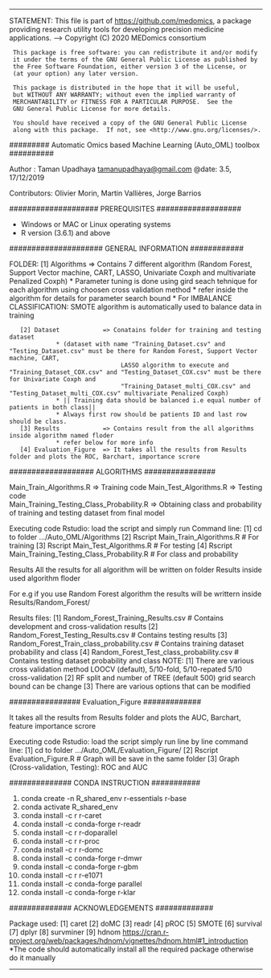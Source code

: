 --------------------------------------------------------------------------
 STATEMENT:
 This file is part of <https://github.com/medomics>, a package providing 
 research utility tools for developing precision medicine applications.
 --> Copyright (C) 2020  MEDomics consortium

     This package is free software: you can redistribute it and/or modify
     it under the terms of the GNU General Public License as published by
     the Free Software Foundation, either version 3 of the License, or
     (at your option) any later version.

     This package is distributed in the hope that it will be useful,
     but WITHOUT ANY WARRANTY; without even the implied warranty of
     MERCHANTABILITY or FITNESS FOR A PARTICULAR PURPOSE.  See the
     GNU General Public License for more details.
 
     You should have received a copy of the GNU General Public License
     along with this package.  If not, see <http://www.gnu.org/licenses/>.


######### Automatic Omics based Machine Learning (Auto_OML) toolbox ##########

Author   : Taman Upadhaya <tamanupadhaya@gmail.com>
@date: 3.5, 17/12/2019

Contributors: Olivier Morin, Martin Vallières, Jorge Barrios


#################### PREREQUISITES ###################

* Windows or MAC or Linux operating systems
* R version (3.6.1) and above

##################### GENERAL INFORMATION ############

FOLDER:
       [1] Algorithms         => Contains 7 different algorithm (Random Forest, Support Vector machine, CART, LASSO, Univariate Coxph and multivariate Penalized Coxph)
                                 * Parameter tuning is done using gird seach tehnique for each algorithm using choosen cross validation method
				 * refer inside the algorithm for details for parameter search bound
                                 * For IMBALANCE CLASSIFICATION: SMOTE algorithm is automatically used to balance data in training 
 
       [2] Dataset            => Conatains folder for training and testing dataset 
				 * (dataset with name "Training_Dataset.csv" and "Testing_Dataset.csv" must be there for Random Forest, Support Vector machine, CART, 
                                   LASSO algorithm to execute and "Training_Dataset_COX.csv" and "Testing_Dataset_COX.csv" must be there for Univariate Coxph and 
                                   "Training_Dataset_multi_COX.csv" and "Testing_Dataset_multi_COX.csv" multivariate Penalized Coxph)
				 * || Training data should be balanced i.e equal number of patients in both class||
				 * Always first row should be patients ID and last row should be class.
       [3] Results            => Contains result from the all algorithms inside algorithm named floder
				 * refer below for more info
       [4] Evaluation_Figure  => It takes all the results from Results folder and plots the ROC, Barchart, importance scrore


################### ALGORITHMS ################

Main_Train_Algorithms.R                    => Training code 
Main_Test_Algorithms.R                     => Testing code  
Main_Training_Testing_Class_Probability.R  => Obtaining class and probability of training and testing dataset from final model 

Executing code
Rstudio: load the script and simply run
Command line: [1] cd to folder .../Auto_OML/Algorithms
	      [2] Rscript Main_Train_Algorithms.R                    # For training
	      [3] Rscript Main_Test_Algorithms.R                     # For testing
	      [4] Rscript Main_Training_Testing_Class_Probability.R  # For class and probability


Results
All the results for all algorithm will be written on folder Results inside used algorithm floder

For e.g if you use Random Forest algorithm the results will be writtern inside Results/Random_Forest/

Results files: [1] Random_Forest_Training_Results.csv        # Contains development and cross-validation results
	       [2] Random_Forest_Testing_Results.csv         # Contains testing results
               [3] Random_Forest_Train_class_probability.csv # Contains training dataset probability and class
	       [4] Random_Forest_Test_class_probability.csv  # Contains testing dataset probability and class
NOTE:
     [1] There are various cross validation method
         LOOCV (default), 5/10-fold, 5/10-repated 5/10 cross-validation
     [2] RF split and number of TREE (default 500) grid search bound can be change
     [3] There are various options that can be modified

################ Evaluation_Figure #############

It takes all the results from Results folder and plots the AUC, Barchart, feature importance scrore

Executing code
Rstudio: load the script simply run line by line
command line: [1] cd to folder .../Auto_OML/Evaluation_Figure/
              [2] Rscript Evaluation_Figure.R # Graph will be save in the same folder
              [3] Graph (Cross-validation, Testing): ROC and AUC 


############## CONDA INSTRUCTION ###########

1.  conda create -n R_shared_env r-essentials r-base
2.  conda activate R_shared_env
3.  conda install -c r r-caret
4.  conda install -c conda-forge r-readr 
5.  conda install -c r r-doparallel 
6.  conda install -c r r-proc 
7.  conda install -c r r-domc 
8.  conda install -c conda-forge r-dmwr 
9.  conda install -c conda-forge r-gbm 
10. conda install -c r r-e1071
11. conda install -c conda-forge parallel
12. conda install -c conda-forge r-klar 

############## ACKNOWLEDGEMENTS #############

Package used: [1] caret
	      [2] doMC
	      [3] readr
	      [4] pROC
	      [5] SMOTE
	      [6] survival
	      [7] dplyr
	      [8] survminer
              [9] hdnom https://cran.r-project.org/web/packages/hdnom/vignettes/hdnom.html#1_introduction
*The code should automatically install all the required package otherwise do it manually

----------------------------------------------------------------------------------------------------------------------------

